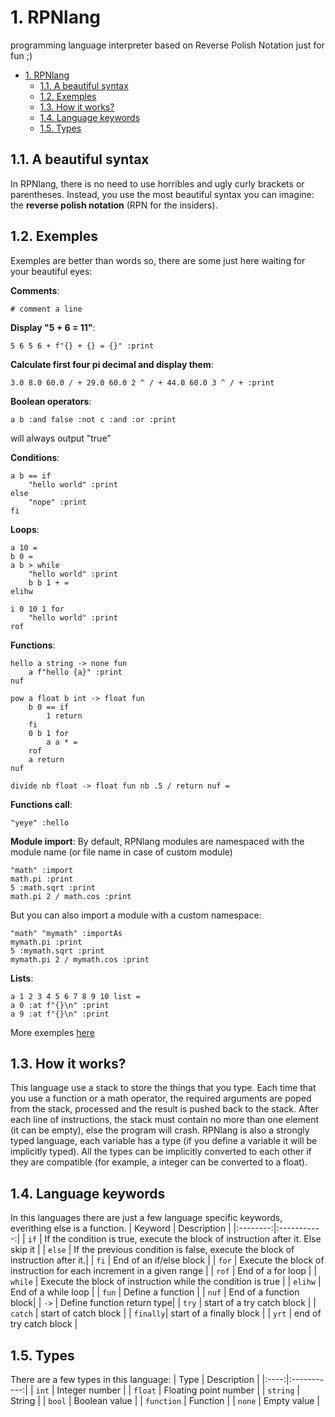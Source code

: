 # 1. RPNlang
programming language interpreter based on Reverse Polish Notation just for fun ;)

- [1. RPNlang](#1-rpnlang)
	- [1.1. A beautiful syntax](#11-a-beautiful-syntax)
	- [1.2. Exemples](#12-exemples)
	- [1.3. How it works?](#13-how-it-works)
	- [1.4. Language keywords](#14-language-keywords)
	- [1.5. Types](#15-types)


## 1.1. A beautiful syntax
In RPNlang, there is no need to use horribles and ugly curly brackets or parentheses. Instead, you use the most beautiful syntax you can imagine: the **reverse polish notation** (RPN for the insiders).

## 1.2. Exemples
Exemples are better than words so, there are some just here waiting for your beautiful eyes:

**Comments**:
```
# comment a line
```

**Display "5 + 6 = 11"**:
```
5 6 5 6 + f"{} + {} = {}" :print
```

**Calculate first four pi decimal and display them**:
```
3.0 8.0 60.0 / + 29.0 60.0 2 ^ / + 44.0 60.0 3 ^ / + :print
```

**Boolean operators**:
```
a b :and false :not c :and :or :print
```
will always output "true"

**Conditions**:
```
a b == if
	"hello world" :print 
else
	"nope" :print
fi
```

**Loops**:
```
a 10 =
b 0 =
a b > while
	"hello world" :print
	b b 1 + =
elihw
```

```
i 0 10 1 for
	"hello world" :print
rof
```


**Functions**:
```
hello a string -> none fun
	a f"hello {a}" :print
nuf
```

```
pow a float b int -> float fun
	b 0 == if
		1 return
	fi
	0 b 1 for
		a a * =
	rof
	a return
nuf
```

```
divide nb float -> float fun nb .5 / return nuf =
```

**Functions call**:
```
"yeye" :hello
```

**Module import**:
By default, RPNlang modules are namespaced with the module name (or file name in case of custom module)
```
"math" :import
math.pi :print
5 :math.sqrt :print
math.pi 2 / math.cos :print
```

But you can also import a module with a custom namespace:
```
"math" "mymath" :importAs
mymath.pi :print
5 :mymath.sqrt :print
mymath.pi 2 / mymath.cos :print
```

**Lists**:
```
a 1 2 3 4 5 6 7 8 9 10 list =
a 0 :at f"{}\n" :print
a 9 :at f"{}\n" :print
```

More exemples [here](https://github.com/Robotechnic/RPNlang/tree/master/examples)


## 1.3. How it works?
This language use a stack to store the things that you type. Each time that you use a function or a math operator, the required arguments are poped from the stack, processed and the result is pushed back to the stack. After each line of instructions, the stack must contain no more than one element (it can be empty), else the program will crash.
RPNlang is also a strongly typed language, each variable has a type (if you define a variable it will be implicitly typed). All the types can be implicitly converted to each other if they are compatible (for example, a integer can be converted to a float).

## 1.4. Language keywords
In this languages there are just a few language specific keywords, everithing else is a function.
| Keyword  | Description |
|:--------:|:-----------:|
|  `if`    | If the condition is true, execute the block of instruction after it. Else skip it |
| `else`   | If the previous condition is false, execute the block of instruction after it.|
|  `fi`    | End of an if/else block |
|  `for`   | Execute the block of instruction for each increment in a given range |
|  `rof`   | End of a for loop |
|  `while` | Execute the block of instruction while the condition is true |
|  `elihw` | End of a while loop |
|  `fun`   | Define a function |
|  `nuf`   | End of a function block|
|  `->`    | Define function return type|
| `try`    | start of a try catch block |
| `catch`  | start of catch block |
| `finally`| start of a finally block |
| `yrt`    | end of try catch block |

## 1.5. Types
There are a few types in this language:
| Type | Description |
|:----:|:-----------:|
| `int` | Integer number |
| `float` | Floating point number |
| `string` | String |
| `bool` | Boolean value |
| `function` | Function |
| `none` | Empty value |
